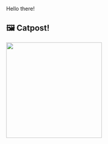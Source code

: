 Hello there!



## 🖼️ Catpost!

<sub>
    <img src="https://cdn2.thecatapi.com/images/N4460c4Qj.jpg" height="256">
</sub>

